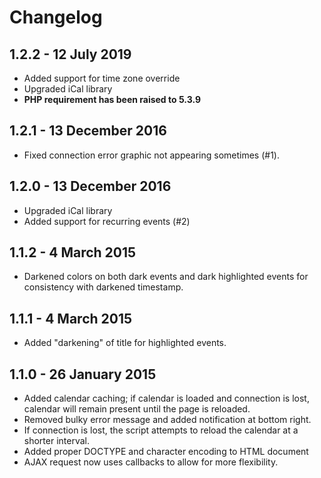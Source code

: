 # Changelog

## 1.2.2 - 12 July 2019
 * Added support for time zone override
 * Upgraded iCal library
 * **PHP requirement has been raised to 5.3.9**

## 1.2.1 - 13 December 2016
 * Fixed connection error graphic not appearing sometimes (#1).

## 1.2.0 - 13 December 2016
 * Upgraded iCal library
 * Added support for recurring events (#2)

## 1.1.2 - 4 March 2015
 * Darkened colors on both dark events and dark highlighted events for
   consistency with darkened timestamp.

## 1.1.1 - 4 March 2015
 * Added "darkening" of title for highlighted events.

## 1.1.0 - 26 January 2015
 * Added calendar caching; if calendar is loaded and connection is lost,
   calendar will remain present until the page is reloaded.
 * Removed bulky error message and added notification at bottom right.
 * If connection is lost, the script attempts to reload the calendar at a
   shorter interval.
 * Added proper DOCTYPE and character encoding to HTML document
 * AJAX request now uses callbacks to allow for more flexibility.
